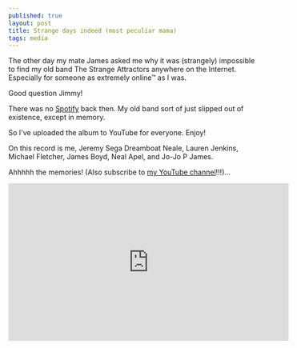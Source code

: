 ```yaml
---
published: true
layout: post
title: Strange days indeed (most peculiar mama)
tags: media
---
```

The other day my mate James asked me why it was (strangely) impossible to find my old band The Strange Attractors anywhere on the Internet. Especially for someone as extremely online&trade; as I was.

Good question Jimmy!

There was no [Spotify](https://open.spotify.com/user/phocksx) back then. My old band sort of just slipped out of existence, except in memory.

So I've uploaded the album to YouTube for everyone. Enjoy!

On this record is me, Jeremy Sega Dreamboat Neale, Lauren Jenkins, Michael Fletcher, James Boyd, Neal Apel, and Jo-Jo P James.

Ahhhhh the memories! (Also subscribe to [my YouTube channel](https://www.youtube.com/c/JoshuaByrd)!!!)...

<iframe width="560" height="315" src="https://www.youtube.com/embed/hJpDGAeRN5M" frameborder="0" allow="autoplay; encrypted-media" allowfullscreen></iframe>